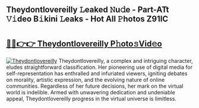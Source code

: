 ## Theydontlovereilly 𝙻eaked 𝙽u𝚍e - Part-ATt 𝚅𝚒deo B𝚒kini 𝙻eaks - Hot All 𝙿hotos Z91IC

# <h2><a href="http://ld5jwfb.urlbe.top/?page=Theydontlovereilly">🔗🔗👉👉 Theydontlovereilly P𝚑oto𝚜Vid𝚎o</a></h2>

[![Theydontlovereilly](https://i.imgur.com/eBuTRDB.gif)](http://ld5jwfb.urlbe.top/?page=Theydontlovereilly)
Theydontlovereilly, a complex and intriguing character, eludes straightforward classification. Her pioneering use of digital media for self-representation has enthralled and infuriated viewers, igniting debates on morality, artistic expression, and the evolving nature of online communities. Regardless of her future decisions, her mark on the virtual world is indelible. Armed with unwavering dedication and undeniable appeal, Theydontlovereilly progress in the virtual universe is limitless.
